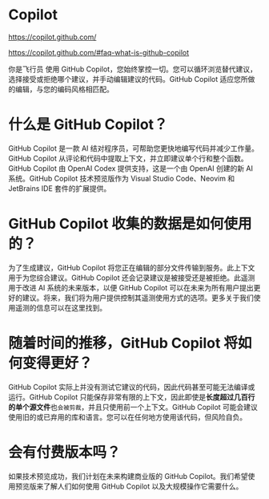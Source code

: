 # Copilot

https://copilot.github.com/

https://copilot.github.com/#faq-what-is-github-copilot


你是飞行员
使用 GitHub Copilot，您始终掌控一切。您可以循环浏览替代建议，选择接受或拒绝哪个建议，并手动编辑建议的代码。GitHub Copilot 适应您所做的编辑，与您的编码风格相匹配。


# 什么是 GitHub Copilot？

GitHub Copilot 是一款 AI 结对程序员，可帮助您更快地编写代码并减少工作量。GitHub Copilot 从评论和代码中提取上下文，并立即建议单个行和整个函数。GitHub Copilot 由 OpenAI Codex 提供支持，这是一个由 OpenAI 创建的新 AI 系统。GitHub Copilot 技术预览版作为 Visual Studio Code、Neovim 和 JetBrains IDE 套件的扩展提供。

# GitHub Copilot 收集的数据是如何使用的？

为了生成建议，GitHub Copilot 将您正在编辑的部分文件传输到服务。此上下文用于为您综合建议。GitHub Copilot 还会记录建议是被接受还是被拒绝。此遥测用于改进 AI 系统的未来版本，以便 GitHub Copilot 可以在未来为所有用户提出更好的建议。将来，我们将为用户提供控制其遥测使用方式的选项。更多关于我们使用遥测的信息可以在这里找到。

# 随着时间的推移，GitHub Copilot 将如何变得更好？
GitHub Copilot 实际上并没有测试它建议的代码，因此代码甚至可能无法编译或运行。GitHub Copilot 只能保存非常有限的上下文，因此即使是**长度超过几百行的单个源文件**也`会被剪裁`，并且只使用前一个上下文。GitHub Copilot 可能会建议使用旧的或已弃用的库和语言。您可以在任何地方使用该代码，但风险自负。

# 会有付费版本吗？

如果技术预览成功，我们计划在未来构建商业版的 GitHub Copilot。我们希望使用预览版来了解人们如何使用 GitHub Copilot 以及大规模操作它需要什么。
